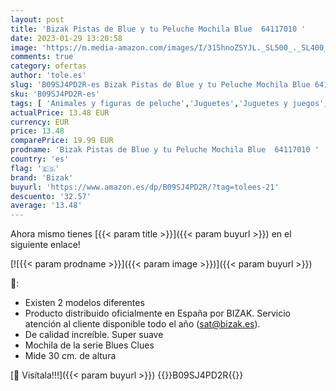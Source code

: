 ```yaml
---
layout: post
title: 'Bizak Pistas de Blue y tu Peluche Mochila Blue  64117010 '
date: 2023-01-29 13:20:58
image: 'https://m.media-amazon.com/images/I/31ShnoZSYJL._SL500_._SL400_.jpg'
comments: true
category: ofertas
author: 'tole.es'
slug: 'B09SJ4PD2R-es Bizak Pistas de Blue y tu Peluche Mochila Blue 64117010'
sku: 'B09SJ4PD2R-es'
tags: [ 'Animales y figuras de peluche','Juguetes','Juguetes y juegos','Peluches','bizak','mochila','🇪🇸', ]
actualPrice: 13.48 EUR
currency: EUR
price: 13.48
comparePrice: 19.99 EUR
prodname: 'Bizak Pistas de Blue y tu Peluche Mochila Blue  64117010 '
country: 'es'
flag: '🇪🇸'
brand: 'Bizak'
buyurl: 'https://www.amazon.es/dp/B09SJ4PD2R/?tag=tolees-21'
descuento: '32.57'
average: '13.48'
---
```


Ahora mismo tienes [{{< param title >}}]({{< param buyurl >}}) en el siguiente enlace!

[![{{< param prodname >}}]({{< param image >}})]({{< param buyurl >}})

🔎:

- Existen 2 modelos diferentes
- Producto distribuido oficialmente en España por BIZAK. Servicio atención al cliente disponible todo el año (sat@bizak.es).
- De calidad increíble. Super suave
- Mochila de la serie Blues Clues
- Mide 30 cm. de altura

[🛒 Visítala!!!]({{< param buyurl >}})
{{<world>}}B09SJ4PD2R{{</world>}}
